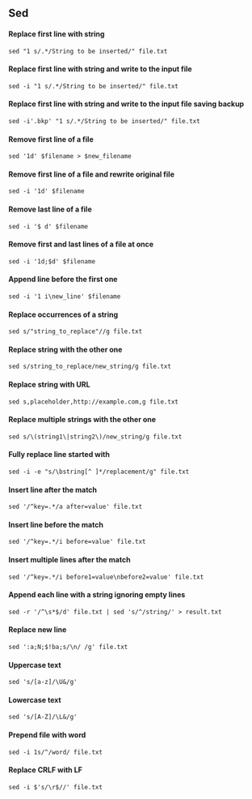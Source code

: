 ## Sed

#### Replace first line with string
```
sed "1 s/.*/String to be inserted/" file.txt
```

#### Replace first line with string and write to the input file
```
sed -i "1 s/.*/String to be inserted/" file.txt
```

#### Replace first line with string and write to the input file saving backup
```
sed -i'.bkp' "1 s/.*/String to be inserted/" file.txt
```

#### Remove first line of a file
```
sed '1d' $filename > $new_filename
```

#### Remove first line of a file and rewrite original file
```
sed -i '1d' $filename
```

#### Remove last line of a file
```
sed -i '$ d' $filename 
```

#### Remove first and last lines of a file at once
```
sed -i '1d;$d' $filename
```

#### Append line before the first one
```
sed -i '1 i\new_line' $filename
```

#### Replace occurrences of a string
```
sed s/"string_to_replace"//g file.txt
```

#### Replace string with the other one
```
sed s/string_to_replace/new_string/g file.txt
```

#### Replace string with URL
```
sed s,placeholder,http://example.com,g file.txt
```

#### Replace multiple strings with the other one
```
sed s/\(string1\|string2\)/new_string/g file.txt
```

#### Fully replace line started with
```
sed -i -e "s/\bstring[^ ]*/replacement/g" file.txt
```

#### Insert line after the match
```
sed '/^key=.*/a after=value' file.txt
```

#### Insert line before the match
```
sed '/^key=.*/i before=value' file.txt
```

#### Insert multiple lines after the match
```
sed '/^key=.*/i before1=value\nbefore2=value' file.txt
```

#### Append each line with a string ignoring empty lines
```
sed -r '/^\s*$/d' file.txt | sed 's/^/string/' > result.txt
```

#### Replace new line
```
sed ':a;N;$!ba;s/\n/ /g' file.txt
```

#### Uppercase text
```
sed 's/[a-z]/\U&/g'
```

#### Lowercase text
```
sed 's/[A-Z]/\L&/g'
```

#### Prepend file with word
```
sed -i 1s/^/word/ file.txt
```

#### Replace CRLF with LF
```
sed -i $'s/\r$//' file.txt
```
